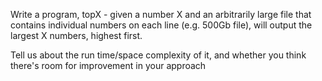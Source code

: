 Write a program, topX - given a number X and an arbitrarily large file that contains individual
numbers on each line (e.g. 500Gb file), will output the largest X numbers, highest first.

Tell us about the run time/space complexity of it, and whether you think there's room for
improvement in your approach
